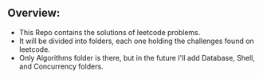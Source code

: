 ## Overview:

  * This Repo contains the solutions of leetcode problems.
  * It will be divided into folders, each one holding the challenges found on leetcode.
  * Only Algorithms folder is there, but in the future I'll add Database, Shell, and Concurrency folders.